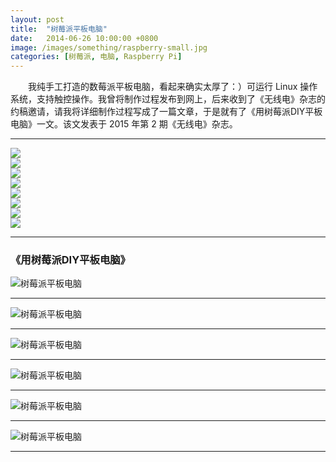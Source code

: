 ```yaml
---
layout: post
title:  "树莓派平板电脑"
date:   2014-06-26 10:00:00 +0800
image: /images/something/raspberry-small.jpg
categories: [树莓派, 电脑, Raspberry Pi]
---
```


　　我纯手工打造的数莓派平板电脑，看起来确实太厚了：）可运行 Linux 操作系统，支持触控操作。我曾将制作过程发布到网上，后来收到了《无线电》杂志的约稿邀请，请我将详细制作过程写成了一篇文章，于是就有了《用树莓派DIY平板电脑》一文。该文发表于 2015 年第 2 期《无线电》杂志。

------

<div class="row">
    <div class="col-md-6">
        <a href="{{site.baseurl}}/images/something/raspberry-1.jpg" target="_blank">
            <img class="thumbnail" src="{{site.baseurl}}/images/something/raspberry-1.jpg">
        </a>
    </div>
    <div class="col-md-6">
        <a href="{{site.baseurl}}/images/something/raspberry-2.jpg" target="_blank">
            <img class="thumbnail" src="{{site.baseurl}}/images/something/raspberry-2.jpg">
        </a>
    </div>
</div>
<div class="row">
    <div class="col-md-6">
        <a href="{{site.baseurl}}/images/something/raspberry-5.jpg" target="_blank">
            <img class="thumbnail" src="{{site.baseurl}}/images/something/raspberry-5.jpg">
        </a>
    </div>
    <div class="col-md-6">
        <a href="{{site.baseurl}}/images/something/raspberry-6.jpg" target="_blank">
            <img class="thumbnail" src="{{site.baseurl}}/images/something/raspberry-6.jpg">
        </a>
    </div>
</div>

<div class="row">
    <div class="col-md-6">
        <a href="{{site.baseurl}}/images/something/raspberry-3.jpg" target="_blank">
            <img class="thumbnail" src="{{site.baseurl}}/images/something/raspberry-3.jpg">
        </a>
    </div>
    <div class="col-md-6">
        <a href="{{site.baseurl}}/images/something/raspberry-4.jpg" target="_blank">
            <img class="thumbnail" src="{{site.baseurl}}/images/something/raspberry-4.jpg">
        </a>
    </div>
</div>
<div class="row">
    <div class="col-md-6">
        <a href="{{site.baseurl}}/images/something/raspberry-7.jpg" target="_blank">
            <img class="thumbnail" src="{{site.baseurl}}/images/something/raspberry-7.jpg">
        </a>
    </div>
    <div class="col-md-6">
        <a href="{{site.baseurl}}/images/something/raspberry-8.jpg" target="_blank">
            <img class="thumbnail" src="{{site.baseurl}}/images/something/raspberry-8.jpg">
        </a>
    </div>
</div>

------

<h3>《用树莓派DIY平板电脑》</h3>

![树莓派平板电脑]({{site.baseurl}}/images/something/用树莓派DIY平板电脑-0.jpg)

------

![树莓派平板电脑]({{site.baseurl}}/images/something/用树莓派DIY平板电脑-1.jpg)

------

![树莓派平板电脑]({{site.baseurl}}/images/something/用树莓派DIY平板电脑-2.jpg)

------

![树莓派平板电脑]({{site.baseurl}}/images/something/用树莓派DIY平板电脑-3.jpg)

------

![树莓派平板电脑]({{site.baseurl}}/images/something/用树莓派DIY平板电脑-4.jpg)

------

![树莓派平板电脑]({{site.baseurl}}/images/something/用树莓派DIY平板电脑-5.jpg)

------